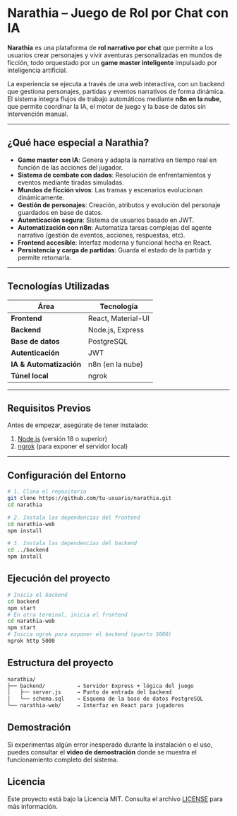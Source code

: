 # Narathia – Juego de Rol por Chat con IA

**Narathia** es una plataforma de **rol narrativo por chat** que permite a los usuarios crear personajes y vivir aventuras personalizadas en mundos de ficción, todo orquestado por un **game master inteligente** impulsado por inteligencia artificial.

La experiencia se ejecuta a través de una web interactiva, con un backend que gestiona personajes, partidas y eventos narrativos de forma dinámica. El sistema integra flujos de trabajo automáticos mediante **n8n en la nube**, que permite coordinar la IA, el motor de juego y la base de datos sin intervención manual.

---

## ¿Qué hace especial a Narathia?

-  **Game master con IA**: Genera y adapta la narrativa en tiempo real en función de las acciones del jugador.
-  **Sistema de combate con dados**: Resolución de enfrentamientos y eventos mediante tiradas simuladas.
-  **Mundos de ficción vivos**: Las tramas y escenarios evolucionan dinámicamente.
-  **Gestión de personajes**: Creación, atributos y evolución del personaje guardados en base de datos.
-  **Autenticación segura**: Sistema de usuarios basado en JWT.
-  **Automatización con n8n**: Automatiza tareas complejas del agente narrativo (gestión de eventos, acciones, respuestas, etc).
-  **Frontend accesible**: Interfaz moderna y funcional hecha en React.
- **Persistencia y carga de partidas**: Guarda el estado de la partida y permite retomarla.

---

##  Tecnologías Utilizadas

| Área | Tecnología |
|------|------------|
| **Frontend** | React, Material-UI |
| **Backend** | Node.js, Express |
| **Base de datos** | PostgreSQL |
| **Autenticación** | JWT |
| **IA & Automatización** | n8n (en la nube) |
| **Túnel local** | ngrok |

---

##  Requisitos Previos

Antes de empezar, asegúrate de tener instalado:

1. [Node.js](https://nodejs.org/) (versión 18 o superior)
2. [ngrok](https://ngrok.com/) (para exponer el servidor local)

---

##  Configuración del Entorno

```bash
# 1. Clona el repositorio
git clone https://github.com/tu-usuario/narathia.git
cd narathia

# 2. Instala las dependencias del frontend
cd narathia-web
npm install

# 3. Instala las dependencias del backend
cd ../backend
npm install

```

## Ejecución del proyecto
```bash 
# Inicia el backend
cd backend
npm start
# En otra terminal, inicia el frontend
cd narathia-web
npm start
# Inicia ngrok para exponer el backend (puerto 5000)
ngrok http 5000
```

## Estructura del proyecto
```bash 
narathia/
├── backend/          → Servidor Express + lógica del juego
│   ├── server.js     → Punto de entrada del backend
│   └── schema.sql    → Esquema de la base de datos PostgreSQL
└── narathia-web/     → Interfaz en React para jugadores
```

## Demostración

Si experimentas algún error inesperado durante la instalación o el uso, puedes consultar el  **video de demostración** donde se muestra el funcionamiento completo del sistema.

## Licencia
Este proyecto está bajo la Licencia MIT. Consulta el archivo [LICENSE](LICENSE) para más información.
